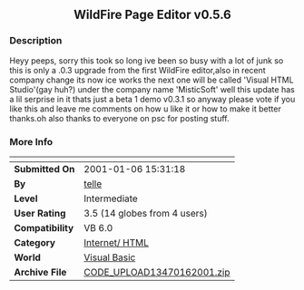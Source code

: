 ﻿<div align="center">

## WildFire Page Editor v0\.5\.6


</div>

### Description

Heyy peeps, sorry this took so long ive been so busy with a lot of junk so this is only a .0.3 upgrade from the first WildFire editor,also in recent company change its now ice works the next one will be called 'Visual HTML Studio'(gay huh?) under the company name 'MisticSoft' well this update has a lil serprise in it thats just a beta 1 demo v0.3.1 so anyway please vote if you like this and leave me comments on how u like it or how to make it better thanks.oh also thanks to everyone on psc for posting stuff.
 
### More Info
 


<span>             |<span>
---                |---
**Submitted On**   |2001-01-06 15:31:18
**By**             |[telle](https://github.com/Planet-Source-Code/PSCIndex/blob/master/ByAuthor/telle.md)
**Level**          |Intermediate
**User Rating**    |3.5 (14 globes from 4 users)
**Compatibility**  |VB 6\.0
**Category**       |[Internet/ HTML](https://github.com/Planet-Source-Code/PSCIndex/blob/master/ByCategory/internet-html__1-34.md)
**World**          |[Visual Basic](https://github.com/Planet-Source-Code/PSCIndex/blob/master/ByWorld/visual-basic.md)
**Archive File**   |[CODE\_UPLOAD13470162001\.zip](https://github.com/Planet-Source-Code/telle-wildfire-page-editor-v0-5-6__1-14203/archive/master.zip)









